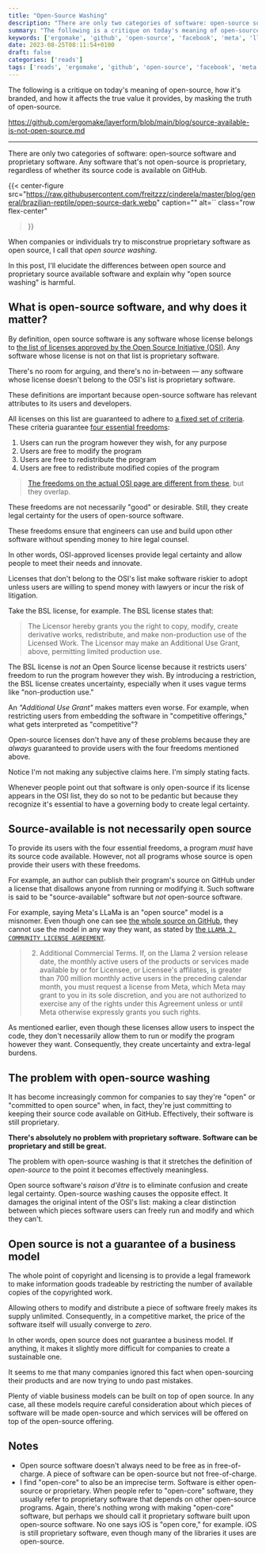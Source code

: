 ```yaml
---
title: "Open-Source Washing"
description: "There are only two categories of software: open-source software and proprietary software. Any software that's not open-source is proprietary, regardless of whether its source code is available on GitHub."
summary: "The following is a critique on today's meaning of open-source, how it's branded, and how it affects the true value it provides, by masking the truth of open-source."
keywords: ['ergomake', 'github', 'open-source', 'facebook', 'meta', 'llama']
date: 2023-08-25T08:11:54+0100
draft: false
categories: ['reads']
tags: ['reads', 'ergomake', 'github', 'open-source', 'facebook', 'meta', 'llama']
---
```


The following is a critique on today's meaning of open-source, how it's branded, and how it affects the true value it provides, by masking the truth of open-source.

https://github.com/ergomake/layerform/blob/main/blog/source-available-is-not-open-source.md

---

There are only two categories of software: open-source software and proprietary software. Any software that's not open-source is proprietary, regardless of whether its source code is available on GitHub.

{{< center-figure
    src="https://raw.githubusercontent.com/freitzzz/cinderela/master/blog/general/brazilian-reptile/open-source-dark.webp"
    caption=""
    alt=``
    class="row flex-center"
>}}

When companies or individuals try to misconstrue proprietary software as open source, I call that _open source washing_.

In this post, I'll elucidate the differences between open source and proprietary source available software and explain why "open source washing" is harmful.

## What is open-source software, and why does it matter?

By definition, open source software is any software whose license belongs to [the list of licenses approved by the Open Source Initiative (OSI)](https://opensource.org/licenses/). Any software whose license is not on that list is proprietary software.

There's no room for arguing, and there's no in-between — any software whose license doesn't belong to the OSI's list is proprietary software.

These definitions are important because open-source software has relevant attributes to its users and developers.

All licenses on this list are guaranteed to adhere to [a fixed set of criteria](https://opensource.org/osd/). These criteria guarantee [four essential freedoms](https://www.gnu.org/philosophy/free-sw.en.html):

1. Users can run the program however they wish, for any purpose
2. Users are free to modify the program
3. Users are free to redistribute the program
4. Users are free to redistribute modified copies of the program

> [The freedoms on the actual OSI page are different from these](https://opensource.org/osd/), but they overlap.

These freedoms are not necessarily "good" or desirable. Still, they create legal certainty for the users of open-source software.

These freedoms ensure that engineers can use and build upon other software without spending money to hire legal counsel.

In other words, OSI-approved licenses provide legal certainty and allow people to meet their needs and innovate.

Licenses that don't belong to the OSI's list make software riskier to adopt unless users are willing to spend money with lawyers or incur the risk of litigation.

Take the BSL license, for example. The BSL license states that:

> The Licensor hereby grants you the right to copy, modify, create derivative works, redistribute, and make non-production use of the Licensed Work. The Licensor may make an Additional Use Grant, above, permitting limited production use.

The BSL license is _not_ an Open Source license because it restricts users' freedom to run the program however they wish. By introducing a restriction, the BSL license creates uncertainty, especially when it uses vague terms like "non-production use."

An _"Additional Use Grant"_ makes matters even worse. For example, when restricting users from embedding the software in "competitive offerings," what gets interpreted as "competitive"?

Open-source licenses don't have any of these problems because they are _always_ guaranteed to provide users with the four freedoms mentioned above.

Notice I'm not making any subjective claims here. I'm simply stating facts.

Whenever people point out that software is only open-source if its license appears in the OSI list, they do so not to be pedantic but because they recognize it's essential to have a governing body to create legal certainty.

## Source-available is not necessarily open source

To provide its users with the four essential freedoms, a program _must_ have its source code available. However, not all programs whose source is open provide their users with these freedoms.

For example, an author can publish their program's source on GitHub under a license that disallows anyone from running or modifying it. Such software is said to be "source-available" software but _not_ open-source software.

For example, saying Meta's LLaMa is an "open source" model is a misnomer. Even though one can see [the whole source on GitHub](https://github.com/facebookresearch/llama), they cannot use the model in any way they want, as stated by [the `LLAMA 2 COMMUNITY LICENSE AGREEMENT`](https://github.com/facebookresearch/llama/blob/1a240688810f8036049e8da36b073f63d2ac552c/LICENSE).

> 2. Additional Commercial Terms. If, on the Llama 2 version release date, the monthly active users of the products or services made available by or for Licensee, or Licensee's affiliates, is greater than 700 million monthly active users in the preceding calendar month, you must request a license from Meta, which Meta may grant to you in its sole discretion, and you are not authorized to exercise any of the rights under this Agreement unless or until Meta otherwise expressly grants you such rights.

As mentioned earlier, even though these licenses allow users to inspect the code, they don't necessarily allow them to run or modify the program however they want. Consequently, they create uncertainty and extra-legal burdens.

## The problem with open-source washing

It has become increasingly common for companies to say they're "open" or "committed to open source" when, in fact, they're just committing to keeping their source code available on GitHub. Effectively, their software is still proprietary.

**There's absolutely no problem with proprietary software. Software can be proprietary and still be great.**

The problem with open-source washing is that it stretches the definition of _open-source_ to the point it becomes effectively meaningless.

Open source software's _raison d'être_ is to eliminate confusion and create legal certainty. Open-source washing causes the opposite effect. It damages the original intent of the OSI's list: making a clear distinction between which pieces software users can freely run and modify and which they can't.

## Open source is not a guarantee of a business model

The whole point of copyright and licensing is to provide a legal framework to make information goods tradeable by restricting the number of available copies of the copyrighted work.

Allowing others to modify and distribute a piece of software freely makes its supply unlimited. Consequently, in a competitive market, the price of the software itself will usually converge to _zero_.

In other words, open source does not guarantee a business model. If anything, it makes it slightly more difficult for companies to create a sustainable one.

It seems to me that many companies ignored this fact when open-sourcing their products and are now trying to undo past mistakes.

Plenty of viable business models can be built on top of open source. In any case, all these models require careful consideration about which pieces of software will be made open-source and which services will be offered on top of the open-source offering.

## Notes

-   Open source software doesn't always need to be free as in free-of-charge. A piece of software can be open-source but not free-of-charge.
-   I find "open-core" to also be an imprecise term. Software is either open-source or proprietary. When people refer to "open-core" software, they usually refer to proprietary software that depends on other open-source programs.
    Again, there's nothing wrong with making "open-core" software, but perhaps we should call it proprietary software built upon open-source software.
    No one says iOS is "open core," for example. iOS is still proprietary software, even though many of the libraries it uses are open-source.